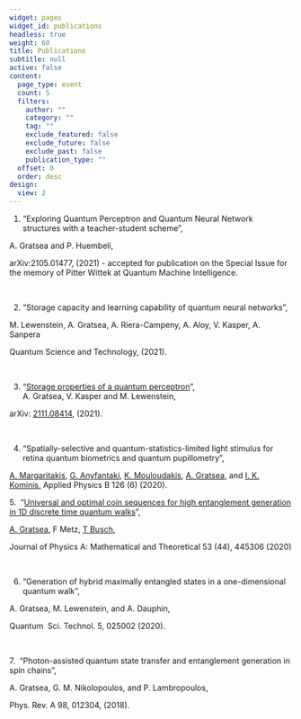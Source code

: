 ```yaml
---
widget: pages
widget_id: publications
headless: true
weight: 60
title: Publications
subtitle: null
active: false
content:
  page_type: event
  count: 5
  filters:
    author: ""
    category: ""
    tag: ""
    exclude_featured: false
    exclude_future: false
    exclude_past: false
    publication_type: ""
  offset: 0
  order: desc
design:
  view: 2
---
```

1. “Exploring Quantum Perceptron and Quantum Neural Network structures with a teacher-student scheme”, 

A. Gratsea and P. Huembeli, 

arXiv:2105.01477, (2021) - accepted for publication on the Special Issue for the memory of Pitter Wittek at Quantum Machine Intelligence.

 

2. “Storage capacity and learning capability of quantum neural networks”,

M. Lewenstein, A. Gratsea, A. Riera-Campeny, A. Aloy, V. Kasper, A. Sanpera

Quantum Science and Technology, (2021).

 

3. “[Storage properties of a quantum perceptron](https://meetings.aps.org/Meeting/MAR21/Session/V32.4)”,\
A. Gratsea, V. Kasper and M. Lewenstein,

arXiv: [2111.08414](https://arxiv.org/abs/2111.08414), (2021).

 

4. “Spatially-selective and quantum-statistics-limited light stimulus for retina quantum biometrics and quantum pupillometry”, 

[A. Margaritakis](https://arxiv.org/search/physics?searchtype=author&query=Margaritakis%2C+A), [G. Anyfantaki](https://arxiv.org/search/physics?searchtype=author&query=Anyfantaki%2C+G), [K. Mouloudakis](https://arxiv.org/search/physics?searchtype=author&query=Mouloudakis%2C+K), [A. Gratsea](https://arxiv.org/search/physics?searchtype=author&query=Gratsea%2C+A), and [I. K. Kominis,](https://arxiv.org/search/physics?searchtype=author&query=Kominis%2C+I+K) Applied Physics B 126 (6) (2020).



5.  “[Universal and optimal coin sequences for high entanglement generation in 1D discrete time quantum walks](https://arxiv.org/abs/2003.07141)”, 

[A. Gratsea](https://scholar.google.com/citations?user=Oq2iMc4AAAAJ&hl=en&oi=sra), F Metz, [T Busch](https://scholar.google.com/citations?user=kRytAxoAAAAJ&hl=en&oi=sra), 

Journal of Physics A: Mathematical and Theoretical 53 (44), 445306 (2020)

 

6. “Generation of hybrid maximally entangled states in a one-dimensional quantum walk”, 

A. Gratsea, M. Lewenstein, and A. Dauphin, 

Quantum  Sci. Technol. 5, 025002 (2020).

 

7.  “Photon-assisted quantum state transfer and entanglement generation in spin chains”, 

A. Gratsea, G. M. Nikolopoulos, and P. Lambropoulos, 

Phys. Rev. A 98, 012304, (2018).